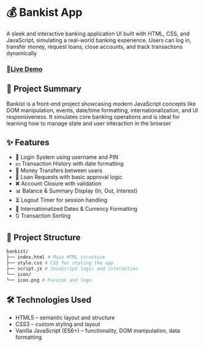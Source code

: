 # 💰 Bankist App

A sleek and interactive banking application UI built with HTML, CSS, and JavaScript, simulating a real-world banking experience. Users can log in, transfer money, request loans, close accounts, and track transactions dynamically

### 🔗[Live Demo](https://pizza-menu-eosin.vercel.app/)

## 📖 Project Summary

Bankist is a front-end project showcasing modern JavaScript concepts like DOM manipulation, events, date/time formatting, internationalization, and UI responsiveness. It simulates core banking operations and is ideal for learning how to manage state and user interaction in the browser

## ✨ Features

* 🔐 Login System using username and PIN
* 💵 Transaction History with date formatting
* 🔄 Money Transfers between users
* 🏦 Loan Requests with basic approval logic
* ❌ Account Closure with validation
* 📊 Balance & Summary Display (In, Out, Interest)
* ⏳ Logout Timer for session handling
* 📅 Internationalized Dates & Currency Formatting
* 🔃 Transaction Sorting

## 📁 Project Structure
```bash
bankist/
├── index.html # Main HTML structure
├── style.css # CSS for styling the app
├── script.js # JavaScript logic and interaction
└── icon/
└── icon.png # Favicon and logo
```

## 🛠️ Technologies Used

- HTML5 – semantic layout and structure
- CSS3 – custom styling and layout
- Vanilla JavaScript (ES6+) – functionality, DOM manipulation, data formatting
